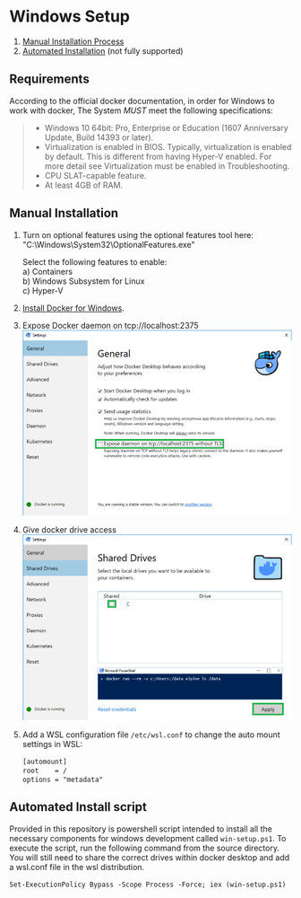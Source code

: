 # Windows Setup

1. [Manual Installation Process](#manual)
2. [Automated Installation](#automated) (not fully supported)

## Requirements
According to the official docker documentation, in order for Windows to work with docker,
The System _MUST_ meet the following specifications:

> - Windows 10 64bit: Pro, Enterprise or Education (1607 Anniversary Update, Build 14393 or later).
> - Virtualization is enabled in BIOS. Typically, virtualization is enabled by default.
>   This is different from having Hyper-V enabled. For more detail see Virtualization must
>   be enabled in Troubleshooting.
> - CPU SLAT-capable feature.
> - At least 4GB of RAM.

<a href="" id="manual"></a>
## Manual Installation
1. Turn on optional features using the optional features tool here:  
   "C:\Windows\System32\OptionalFeatures.exe"

   Select the following features to enable:  
   a) Containers  
   b) Windows Subsystem for Linux  
   c) Hyper-V  

2. [Install Docker for Windows](https://docs.docker.com/docker-for-windows/install/).
3. Expose Docker daemon on tcp://localhost:2375
   ![Image of Docker Settings for TCP](./_static/docker-tcp.png)
4. Give docker drive access
   ![Image of Docker Drive Share Settings](./_static/docker-sharing.png)
5. Add a WSL configuration file `/etc/wsl.conf` to change the auto mount settings in WSL:

   ```
   [automount]
   root    = /
   options = "metadata"
   ```

<a href="" id="automated"></a>
## Automated Install script
Provided in this repository is powershell script intended to install all the necessary components
for windows development called `win-setup.ps1`. To execute the script, run the following command
from the source directory. You will still need to share the correct drives within docker desktop
and add a wsl.conf file in the wsl distribution.
```
Set-ExecutionPolicy Bypass -Scope Process -Force; iex (win-setup.ps1)
```


